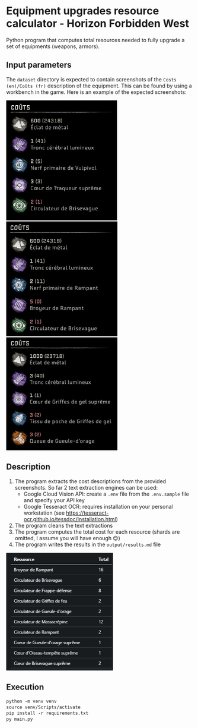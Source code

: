 # Equipment upgrades resource calculator - Horizon Forbidden West

Python program that computes total resources needed to fully upgrade a set of equipments (weapons, armors).

## Input parameters

The `dataset` directory is expected to contain screenshots of the `Costs (en)/Coûts (fr)` description of the equipment. This can be found by using a workbench in the game. Here is an example of the expected screenshots:

![Example of input dataset](./dataset_example_0.jpg) ![Example of input dataset](./dataset_example_1.jpg) ![Example of input dataset](./dataset_example_2.jpg)

## Description

1. The program extracts the cost descriptions from the provided screenshots. So far 2 text extraction engines can be used:
    - Google Cloud Vision API: create a `.env` file from the `.env.sample` file and specify your API key
    - Google Tesseract OCR: requires installation on your personal workstation (see https://tesseract-ocr.github.io/tessdoc/Installation.html)
2. The program cleans the text extractions
3. The program computes the total cost for each resource (shards are omitted, I assume you will have enough 😉)
4. The program writes the results in the `output/results.md` file

![Example of results](./example_results.jpg)

## Execution

```
python -m venv venv
source venv/Scripts/activate
pip install -r requirements.txt
py main.py
``` 